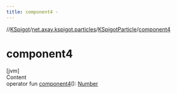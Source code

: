 ```yaml
---
title: component4 -
---
```

//[KSpigot](../../index.md)/[net.axay.kspigot.particles](../index.md)/[KSpigotParticle](index.md)/[component4](component4.md)



# component4  
[jvm]  
Content  
operator fun [component4](component4.md)(): [Number](https://kotlinlang.org/api/latest/jvm/stdlib/kotlin/-number/index.html)  



